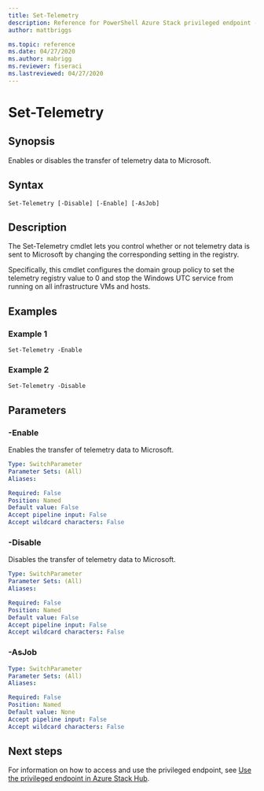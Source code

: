 ```yaml
---
title: Set-Telemetry
description: Reference for PowerShell Azure Stack privileged endpoint - Close-PrivilegedEndpoint
author: mattbriggs

ms.topic: reference
ms.date: 04/27/2020
ms.author: mabrigg
ms.reviewer: fiseraci
ms.lastreviewed: 04/27/2020
---
```


# Set-Telemetry

## Synopsis
Enables or disables the transfer of telemetry data to Microsoft.

## Syntax

```
Set-Telemetry [-Disable] [-Enable] [-AsJob]
```

## Description
The Set-Telemetry cmdlet lets you control whether or not
telemetry data is sent to Microsoft by changing the corresponding setting in the registry.

Specifically, this cmdlet configures the domain group policy to set the telemetry
registry value to 0 and stop the Windows UTC service from running on all infrastructure VMs and hosts.

## Examples

### Example 1
```
Set-Telemetry -Enable
```

### Example 2
```
Set-Telemetry -Disable
```

## Parameters

### -Enable
Enables the transfer of telemetry data to Microsoft.

```yaml
Type: SwitchParameter
Parameter Sets: (All)
Aliases:

Required: False
Position: Named
Default value: False
Accept pipeline input: False
Accept wildcard characters: False
```

### -Disable
Disables the transfer of telemetry data to Microsoft.

```yaml
Type: SwitchParameter
Parameter Sets: (All)
Aliases:

Required: False
Position: Named
Default value: False
Accept pipeline input: False
Accept wildcard characters: False
```

### -AsJob


```yaml
Type: SwitchParameter
Parameter Sets: (All)
Aliases:

Required: False
Position: Named
Default value: None
Accept pipeline input: False
Accept wildcard characters: False
```

## Next steps

For information on how to access and use the privileged endpoint, see [Use the privileged endpoint in Azure Stack Hub](../../operator/azure-stack-privileged-endpoint.md).
